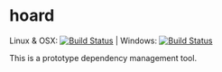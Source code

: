 # hoard

Linux & OSX: [![Build Status](https://travis-ci.com/golang/hoard.svg?token=PbNwH1E9VppQaM7yAzpw&branch=master)](https://travis-ci.com/golang/hoard) | Windows: [![Build Status](https://ci.appveyor.com/api/projects/status/jbfsybf98lfrxccy?svg=true)](https://ci.appveyor.com/project/jessfraz/hoard)

This is a prototype dependency management tool.
